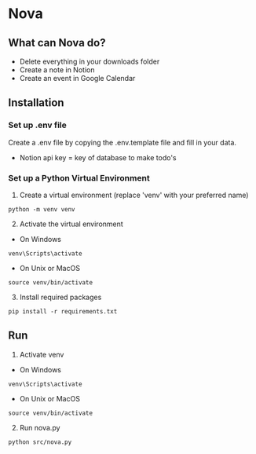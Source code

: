 # Nova

## What can Nova do?
- Delete everything in your downloads folder
- Create a note in Notion
- Create an event in Google Calendar

## Installation

### Set up .env file
Create a .env file by copying the .env.template file and fill in your data.
- Notion api key = key of database to make todo's

### Set up a Python Virtual Environment

1. Create a virtual environment (replace 'venv' with your preferred name)
```
python -m venv venv
```
2. Activate the virtual environment
- On Windows
```
venv\Scripts\activate
```
- On Unix or MacOS
```
source venv/bin/activate
```
3. Install required packages
```
pip install -r requirements.txt
```

## Run
1. Activate venv
- On Windows
```
venv\Scripts\activate
```

- On Unix or MacOS
```
source venv/bin/activate
```

2. Run nova.py
```
python src/nova.py
```